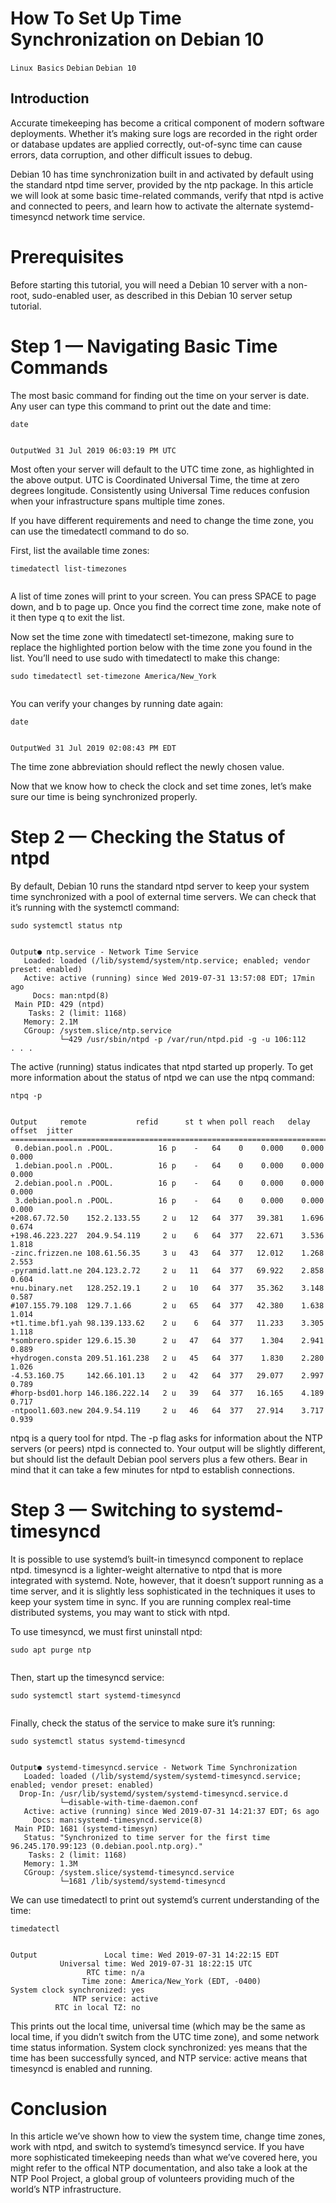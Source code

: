 # How To Set Up Time Synchronization on Debian 10

```Linux Basics``` ```Debian``` ```Debian 10```

## Introduction


Accurate timekeeping has become a critical component of modern software deployments. Whether it’s making sure logs are recorded in the right order or database updates are applied correctly, out-of-sync time can cause errors, data corruption, and other difficult issues to debug.


Debian 10 has time synchronization built in and activated by default using the standard ntpd time server, provided by the ntp package. In this article we will look at some basic time-related commands, verify that ntpd is active and connected to peers, and learn how to activate the alternate systemd-timesyncd network time service.


# Prerequisites


Before starting this tutorial, you will need a Debian 10 server with a non-root, sudo-enabled user, as described in this Debian 10 server setup tutorial.


# Step 1 — Navigating Basic Time Commands


The most basic command for finding out the time on your server is date. Any user can type this command to print out the date and time:


```
date


```


```
OutputWed 31 Jul 2019 06:03:19 PM UTC

```


Most often your server will default to the UTC time zone, as highlighted in the above output. UTC is Coordinated Universal Time, the time at zero degrees longitude. Consistently using Universal Time reduces confusion when your infrastructure spans multiple time zones.


If you have different requirements and need to change the time zone, you can use the timedatectl command to do so.


First, list the available time zones:


```
timedatectl list-timezones


```


A list of time zones will print to your screen. You can press SPACE to page down, and b to page up. Once you find the correct time zone, make note of it then type q to exit the list.


Now set the time zone with timedatectl set-timezone, making sure to replace the highlighted portion below with the time zone you found in the list. You’ll need to use sudo with timedatectl to make this change:


```
sudo timedatectl set-timezone America/New_York


```


You can verify your changes by running date again:


```
date


```


```
OutputWed 31 Jul 2019 02:08:43 PM EDT

```


The time zone abbreviation should reflect the newly chosen value.


Now that we know how to check the clock and set time zones, let’s make sure our time is being synchronized properly.


# Step 2 — Checking the Status of ntpd


By default, Debian 10 runs the standard ntpd server to keep your system time synchronized with a pool of external time servers. We can check that it’s running with the systemctl command:


```
sudo systemctl status ntp


```


```
Output● ntp.service - Network Time Service
   Loaded: loaded (/lib/systemd/system/ntp.service; enabled; vendor preset: enabled)
   Active: active (running) since Wed 2019-07-31 13:57:08 EDT; 17min ago
     Docs: man:ntpd(8)
 Main PID: 429 (ntpd)
    Tasks: 2 (limit: 1168)
   Memory: 2.1M
   CGroup: /system.slice/ntp.service
           └─429 /usr/sbin/ntpd -p /var/run/ntpd.pid -g -u 106:112
. . .

```


The active (running) status indicates that ntpd started up properly. To get more information about the status of ntpd we can use the ntpq command:


```
ntpq -p


```


```
Output     remote           refid      st t when poll reach   delay   offset  jitter
==============================================================================
 0.debian.pool.n .POOL.          16 p    -   64    0    0.000    0.000   0.000
 1.debian.pool.n .POOL.          16 p    -   64    0    0.000    0.000   0.000
 2.debian.pool.n .POOL.          16 p    -   64    0    0.000    0.000   0.000
 3.debian.pool.n .POOL.          16 p    -   64    0    0.000    0.000   0.000
+208.67.72.50    152.2.133.55     2 u   12   64  377   39.381    1.696   0.674
+198.46.223.227  204.9.54.119     2 u    6   64  377   22.671    3.536   1.818
-zinc.frizzen.ne 108.61.56.35     3 u   43   64  377   12.012    1.268   2.553
-pyramid.latt.ne 204.123.2.72     2 u   11   64  377   69.922    2.858   0.604
+nu.binary.net   128.252.19.1     2 u   10   64  377   35.362    3.148   0.587
#107.155.79.108  129.7.1.66       2 u   65   64  377   42.380    1.638   1.014
+t1.time.bf1.yah 98.139.133.62    2 u    6   64  377   11.233    3.305   1.118
*sombrero.spider 129.6.15.30      2 u   47   64  377    1.304    2.941   0.889
+hydrogen.consta 209.51.161.238   2 u   45   64  377    1.830    2.280   1.026
-4.53.160.75     142.66.101.13    2 u   42   64  377   29.077    2.997   0.789
#horp-bsd01.horp 146.186.222.14   2 u   39   64  377   16.165    4.189   0.717
-ntpool1.603.new 204.9.54.119     2 u   46   64  377   27.914    3.717   0.939

```


ntpq is a query tool for ntpd. The -p flag asks for information about the NTP servers (or peers) ntpd is connected to. Your output will be slightly different, but should list the default Debian pool servers plus a few others. Bear in mind that it can take a few minutes for ntpd to establish connections.


# Step 3 — Switching to systemd-timesyncd


It is possible to use systemd’s built-in timesyncd component to replace ntpd. timesyncd is a lighter-weight alternative to ntpd that is more integrated with systemd. Note, however, that it doesn’t support running as a time server, and it is slightly less sophisticated in the techniques it uses to keep your system time in sync. If you are running complex real-time distributed systems, you may want to stick with ntpd.


To use timesyncd, we must first uninstall ntpd:


```
sudo apt purge ntp


```


Then, start up the timesyncd service:


```
sudo systemctl start systemd-timesyncd


```


Finally, check the status of the service to make sure it’s running:


```
sudo systemctl status systemd-timesyncd


```


```
Output● systemd-timesyncd.service - Network Time Synchronization
   Loaded: loaded (/lib/systemd/system/systemd-timesyncd.service; enabled; vendor preset: enabled)
  Drop-In: /usr/lib/systemd/system/systemd-timesyncd.service.d
           └─disable-with-time-daemon.conf
   Active: active (running) since Wed 2019-07-31 14:21:37 EDT; 6s ago
     Docs: man:systemd-timesyncd.service(8)
 Main PID: 1681 (systemd-timesyn)
   Status: "Synchronized to time server for the first time 96.245.170.99:123 (0.debian.pool.ntp.org)."
    Tasks: 2 (limit: 1168)
   Memory: 1.3M
   CGroup: /system.slice/systemd-timesyncd.service
           └─1681 /lib/systemd/systemd-timesyncd

```


We can use timedatectl to print out systemd’s current understanding of the time:


```
timedatectl


```


```
Output               Local time: Wed 2019-07-31 14:22:15 EDT
           Universal time: Wed 2019-07-31 18:22:15 UTC
                 RTC time: n/a
                Time zone: America/New_York (EDT, -0400)
System clock synchronized: yes
              NTP service: active
          RTC in local TZ: no

```


This prints out the local time, universal time (which may be the same as local time, if you didn’t switch from the UTC time zone), and some network time status information. System clock synchronized: yes means that the time has been successfully synced, and NTP service: active means that timesyncd is enabled and running.


# Conclusion


In this article we’ve shown how to view the system time, change time zones, work with ntpd, and switch to systemd’s timesyncd service. If you have more sophisticated timekeeping needs than what we’ve covered here, you might refer to the offical NTP documentation, and also take a look at the NTP Pool Project, a global group of volunteers providing much of the world’s NTP infrastructure.


